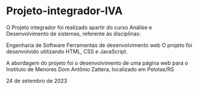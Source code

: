 # Projeto-integrador-IVA
O Projeto integrador foi realizado apartir  do curso Análise e Desenvolvimento de sistemas, referente às disciplinas:

Engenharia de Software
Ferramentas de desenvolvimento web
O projeto foi desenvolvido utilizando HTML, CSS e JavaScript.

A abordagem do projeto foi o desenvolvimento de uma página web para o Instituto de Menores Dom Antônio Zattera, localizado em Pelotas/RS

24 de setembro de 2023
